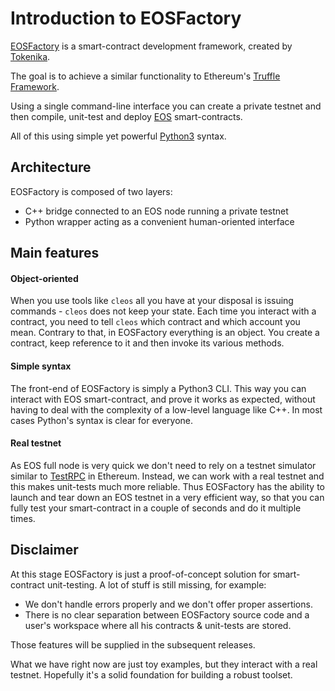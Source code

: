 # Introduction to EOSFactory

[EOSFactory](http://eosfactory.io/) is a smart-contract development framework, created by [Tokenika](https://tokenika.io).

The goal is to achieve a similar functionality to Ethereum's [Truffle Framework](http://truffleframework.com/).

Using a single command-line interface you can create a private testnet and then compile, unit-test and deploy [EOS](https://eos.io/) smart-contracts.

All of this using simple yet powerful [Python3](https://www.python.org/) syntax.

## Architecture

EOSFactory is composed of two layers:

- C++ bridge connected to an EOS node running a private testnet
- Python wrapper acting as a convenient human-oriented interface

## Main features

#### Object-oriented

When you use tools like `cleos` all you have at your disposal is issuing commands  - `cleos` does not keep your state. Each time you interact with a contract, you need to tell `cleos` which contract and which account you mean. Contrary to that, in EOSFactory everything is an object. You create a contract, keep reference to it and then invoke its various methods.

#### Simple syntax

The front-end of EOSFactory is simply a Python3 CLI. This way you can interact with EOS smart-contract, and prove it works as expected, without having to deal with the complexity of a low-level language like C++. In most cases Python's syntax is clear for everyone.

#### Real testnet

As EOS full node is very quick we don't need to rely on a testnet simulator similar to [TestRPC](https://github.com/trufflesuite/ganache-cli) in Ethereum. Instead, we can work with a real testnet and this makes unit-tests much more reliable. Thus EOSFactory has the ability to launch and tear down an EOS testnet in a very efficient way, so that you can fully test your smart-contract in a couple of seconds and do it multiple times.

## Disclaimer

At this stage EOSFactory is just a proof-of-concept solution for smart-contract unit-testing. A lot of stuff is still missing, for example:

* We don't handle errors properly and we don't offer proper assertions. 
* There is no clear separation between EOSFactory source code and a user's workspace where all his contracts & unit-tests are stored.

Those features will be supplied in the subsequent releases.

What we have right now are just toy examples, but they interact with a real testnet. Hopefully it's a solid foundation for building a robust toolset.

